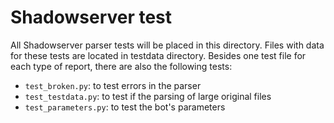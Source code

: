 Shadowserver test
==================

All Shadowserver parser tests will be placed in this directory. Files with data
for these tests are located in testdata directory. Besides one test file for
each type of report, there are also the following tests:

* `test_broken.py`: to test errors in the parser
* `test_testdata.py`: to test if the parsing of large original files
* `test_parameters.py`: to test the bot's parameters
